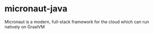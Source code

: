 # micronaut-java
Micronaut is a modern, full-stack framework for the cloud which can run natively on GraalVM
